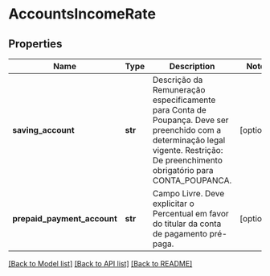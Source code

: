 # AccountsIncomeRate

## Properties
Name | Type | Description | Notes
------------ | ------------- | ------------- | -------------
**saving_account** | **str** | Descrição da Remuneração especificamente para Conta de Poupança. Deve ser preenchido com a determinação legal vigente. Restrição: De preenchimento obrigatório para CONTA_POUPANCA.  | [optional] 
**prepaid_payment_account** | **str** | Campo Livre. Deve explicitar o Percentual em favor do titular da conta de pagamento pré-paga. | [optional] 

[[Back to Model list]](../README.md#documentation-for-models) [[Back to API list]](../README.md#documentation-for-api-endpoints) [[Back to README]](../README.md)

